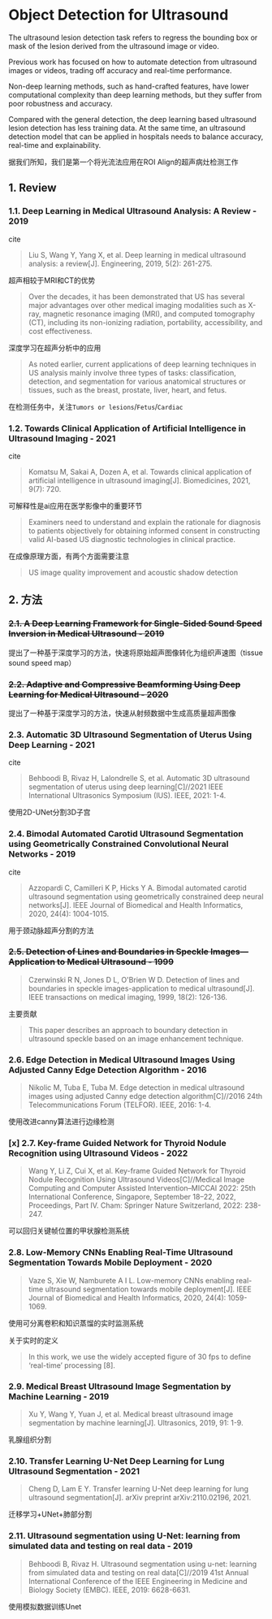 # Object Detection for Ultrasound

The ultrasound lesion detection task refers to regress the bounding box or mask of the lesion derived from the ultrasound image or video.

Previous work has focused on how to automate detection from ultrasound images or videos, trading off accuracy and real-time performance.

Non-deep learning methods, such as hand-crafted features, have lower computational complexity than deep learning methods, but they suffer from poor robustness and accuracy.

Compared with the general detection, the deep learning based ultrasound lesion detection has less training data. At the same time, an ultrasound detection model that can be applied in hospitals needs to balance accuracy, real-time and explainability.



据我们所知，我们是第一个将光流法应用在ROI Align的超声病灶检测工作


## 1. Review

### 1.1. Deep Learning in Medical Ultrasound Analysis: A Review - 2019

cite

> Liu S, Wang Y, Yang X, et al. Deep learning in medical ultrasound analysis: a review[J]. Engineering, 2019, 5(2): 261-275.

超声相较于MRI和CT的优势

> Over the decades, it has been demonstrated that US has several major advantages over other medical imaging modalities such as X-ray, magnetic resonance imaging (MRI), and computed tomography (CT), including its non-ionizing radiation, portability, accessibility, and cost effectiveness.

深度学习在超声分析中的应用

> As noted earlier, current applications of deep learning techniques in US analysis mainly involve three types of tasks: classification, detection, and segmentation for various anatomical structures or tissues, such as the breast, prostate, liver, heart, and fetus.

在检测任务中，关注``Tumors or lesions``/``Fetus``/``Cardiac``

### 1.2. Towards Clinical Application of Artificial Intelligence in Ultrasound Imaging - 2021

cite

> Komatsu M, Sakai A, Dozen A, et al. Towards clinical application of artificial intelligence in ultrasound imaging[J]. Biomedicines, 2021, 9(7): 720.

可解释性是ai应用在医学影像中的重要环节

> Examiners need to understand and explain the rationale for diagnosis to patients objectively for obtaining informed consent in constructing valid AI-based US diagnostic technologies in clinical practice.

在成像原理方面，有两个方面需要注意

> US image quality improvement and acoustic shadow detection

## 2. 方法

### ~~2.1. A Deep Learning Framework for Single-Sided Sound Speed Inversion in Medical Ultrasound - 2019~~

提出了一种基于深度学习的方法，快速将原始超声图像转化为组织声速图（tissue sound speed map）

### ~~2.2. Adaptive and Compressive Beamforming Using Deep Learning for Medical Ultrasound - 2020~~

提出了一种基于深度学习的方法，快速从射频数据中生成高质量超声图像

### 2.3. Automatic 3D Ultrasound Segmentation of Uterus Using Deep Learning - 2021

cite
> Behboodi B, Rivaz H, Lalondrelle S, et al. Automatic 3D ultrasound segmentation of uterus using deep learning[C]//2021 IEEE International Ultrasonics Symposium (IUS). IEEE, 2021: 1-4.

使用2D-UNet分割3D子宫

### 2.4. Bimodal Automated Carotid Ultrasound Segmentation using Geometrically Constrained Convolutional Neural Networks - 2019

cite

> Azzopardi C, Camilleri K P, Hicks Y A. Bimodal automated carotid ultrasound segmentation using geometrically constrained deep neural networks[J]. IEEE Journal of Biomedical and Health Informatics, 2020, 24(4): 1004-1015.

用于颈动脉超声分割的方法

### ~~2.5. Detection of Lines and Boundaries in Speckle Images—Application to Medical Ultrasound - 1999~~

> Czerwinski R N, Jones D L, O'Brien W D. Detection of lines and boundaries in speckle images-application to medical ultrasound[J]. IEEE transactions on medical imaging, 1999, 18(2): 126-136.

主要贡献

> This paper describes an approach to boundary detection in ultrasound speckle based on an image enhancement technique.

### 2.6. Edge Detection in Medical Ultrasound Images Using Adjusted Canny Edge Detection Algorithm - 2016

> Nikolic M, Tuba E, Tuba M. Edge detection in medical ultrasound images using adjusted Canny edge detection algorithm[C]//2016 24th Telecommunications Forum (TELFOR). IEEE, 2016: 1-4.

使用改进canny算法进行边缘检测

### [x] 2.7. Key-frame Guided Network for Thyroid Nodule Recognition using Ultrasound Videos - 2022

> Wang Y, Li Z, Cui X, et al. Key-frame Guided Network for Thyroid Nodule Recognition Using Ultrasound Videos[C]//Medical Image Computing and Computer Assisted Intervention–MICCAI 2022: 25th International Conference, Singapore, September 18–22, 2022, Proceedings, Part IV. Cham: Springer Nature Switzerland, 2022: 238-247.

可以回归关键帧位置的甲状腺检测系统

### 2.8. Low-Memory CNNs Enabling Real-Time Ultrasound Segmentation Towards Mobile Deployment - 2020

> Vaze S, Xie W, Namburete A I L. Low-memory CNNs enabling real-time ultrasound segmentation towards mobile deployment[J]. IEEE Journal of Biomedical and Health Informatics, 2020, 24(4): 1059-1069.

使用可分离卷积和知识蒸馏的实时监测系统

关于实时的定义

> In this work, we use the widely accepted figure of 30 fps to define ‘real-time’ processing [8].

### 2.9. Medical Breast Ultrasound Image Segmentation by Machine Learning - 2019

> Xu Y, Wang Y, Yuan J, et al. Medical breast ultrasound image segmentation by machine learning[J]. Ultrasonics, 2019, 91: 1-9.

乳腺组织分割

### 2.10. Transfer Learning U-Net Deep Learning for Lung Ultrasound Segmentation - 2021

> Cheng D, Lam E Y. Transfer learning U-Net deep learning for lung ultrasound segmentation[J]. arXiv preprint arXiv:2110.02196, 2021.

迁移学习+UNet+肺部分割

### 2.11. Ultrasound segmentation using U-Net: learning from simulated data and testing on real data - 2019

> Behboodi B, Rivaz H. Ultrasound segmentation using u-net: learning from simulated data and testing on real data[C]//2019 41st Annual International Conference of the IEEE Engineering in Medicine and Biology Society (EMBC). IEEE, 2019: 6628-6631.

使用模拟数据训练Unet

